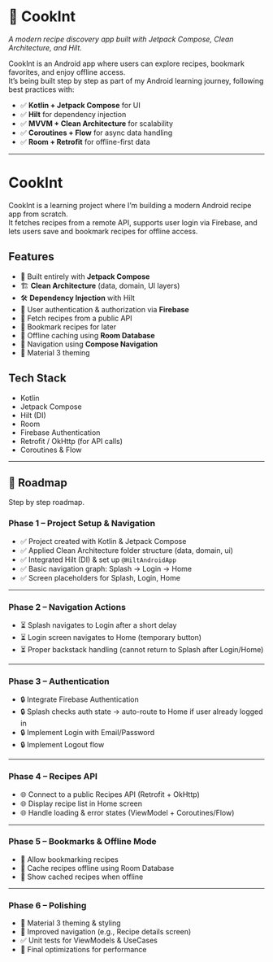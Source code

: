# 🍳 CookInt  
*A modern recipe discovery app built with Jetpack Compose, Clean Architecture, and Hilt.*  

CookInt is an Android app where users can explore recipes, bookmark favorites, and enjoy offline access.  
It’s being built step by step as part of my Android learning journey, following best practices with:  
- ✅ **Kotlin + Jetpack Compose** for UI  
- ✅ **Hilt** for dependency injection  
- ✅ **MVVM + Clean Architecture** for scalability  
- ✅ **Coroutines + Flow** for async data handling  
- ✅ **Room + Retrofit** for offline-first data  

---
# CookInt

CookInt is a learning project where I’m building a modern Android recipe app from scratch.  
It fetches recipes from a remote API, supports user login via Firebase, and lets users save and bookmark recipes for offline access.  

## Features
- 📱 Built entirely with **Jetpack Compose**
- 🏗️ **Clean Architecture** (data, domain, UI layers)
- 🛠️ **Dependency Injection** with Hilt
- 🔑 User authentication & authorization via **Firebase**
- 🍲 Fetch recipes from a public API
- 📌 Bookmark recipes for later
- 📂 Offline caching using **Room Database**
- 🧭 Navigation using **Compose Navigation**
- 🎨 Material 3 theming

## Tech Stack
- Kotlin
- Jetpack Compose
- Hilt (DI)
- Room
- Firebase Authentication
- Retrofit / OkHttp (for API calls)
- Coroutines & Flow

---

## 🚀 Roadmap

Step by step roadmap.  

### **Phase 1 – Project Setup & Navigation**
- ✅ Project created with Kotlin & Jetpack Compose  
- ✅ Applied Clean Architecture folder structure (data, domain, ui)  
- ✅ Integrated Hilt (DI) & set up `@HiltAndroidApp`  
- ✅ Basic navigation graph: Splash → Login → Home  
- ✅ Screen placeholders for Splash, Login, Home  

---

### **Phase 2 – Navigation Actions**
- ⏳ Splash navigates to Login after a short delay  
- ⏳ Login screen navigates to Home (temporary button)  
- ⏳ Proper backstack handling (cannot return to Splash after Login/Home)  

---

### **Phase 3 – Authentication**
- 🔒 Integrate Firebase Authentication  
- 🔒 Splash checks auth state → auto-route to Home if user already logged in  
- 🔒 Implement Login with Email/Password  
- 🔒 Implement Logout flow  

---

### **Phase 4 – Recipes API**
- 🌐 Connect to a public Recipes API (Retrofit + OkHttp)  
- 🌐 Display recipe list in Home screen  
- 🌐 Handle loading & error states (ViewModel + Coroutines/Flow)  

---

### **Phase 5 – Bookmarks & Offline Mode**
- 📌 Allow bookmarking recipes  
- 📂 Cache recipes offline using Room Database  
- 📶 Show cached recipes when offline  

---

### **Phase 6 – Polishing**
- 🎨 Material 3 theming & styling  
- 🧭 Improved navigation (e.g., Recipe details screen)  
- ✅ Unit tests for ViewModels & UseCases  
- 📱 Final optimizations for performance  

